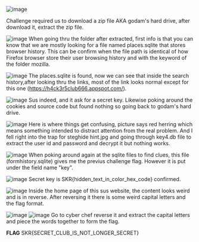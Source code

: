 ![image](https://github.com/user-attachments/assets/29e2c596-aa6a-4b89-9091-50f7ff8d8d16)

Challenge required us to download a zip file AKA godam's hard drive, after download it, extract the zip file.

![image](https://github.com/user-attachments/assets/fa1899a5-9829-4ca4-ac3c-9d62e25ea9fb)
When going thru the folder after extracted, first info is that you can know that we are mostly looking for a file named places.sqlite that stores browser history.
This can be confirm when the file path is identical of how Firefox browser store their user browsing history and with the keyword of the folder mozilla.

![image](https://github.com/user-attachments/assets/7256c453-12ee-4d34-973a-2026c391f949)
The places.sqlite is found, now we can see that inside the search history,after looking thru the links, most of the link looks normal except for this one (https://h4ck3r5club666.appspot.com/). 

![image](https://github.com/user-attachments/assets/979be962-e24a-4763-91d9-2442bb37d44d)
Sus indeed, and it ask for a secret key. Likewise poking around the cookies and source code but found nothing so going back to godam's hard drive.

![image](https://github.com/user-attachments/assets/79b68244-7f20-4b29-bb8c-6041483deefe)
Here is where things get confusing, picture says red herring which means something intended to distract attention from the real problem.
And I fell right into the trap for steghide hint.jpg and going through key4.db file to extract the user id and password and decrypt it but nothing works.

![image](https://github.com/user-attachments/assets/a17866df-9335-42e2-8840-ba6f48b564e9)
When poking around again at the sqlite files to find clues, this file (formhistory.sqlite) gives me the previus challenge flag. However it is put under the field name "key".

![image](https://github.com/user-attachments/assets/94f74e5f-edaa-40e9-b4c1-1113656ac6b7)
Secret key is SKR{hidden_text_in_color_hex_code} confirmed.

![image](https://github.com/user-attachments/assets/a192c679-ad36-46c2-b729-23250d27161b)
Inside the home page of this sus website, the content looks weird and is in reverse. After reversing it there is some weird capital letters and the flag format.

![image](https://github.com/user-attachments/assets/068fd731-43f7-4d69-a3e5-62bdabb0487f)
![image](https://github.com/user-attachments/assets/7fd95df5-ad24-48e6-8041-71b1267eda00)
Go to cyber chef reverse it and extract the capital letters and piece the words together to form the flag.

**FLAG**
SKR{SECRET_CLUB_IS_NOT_LONGER_SECRET}



